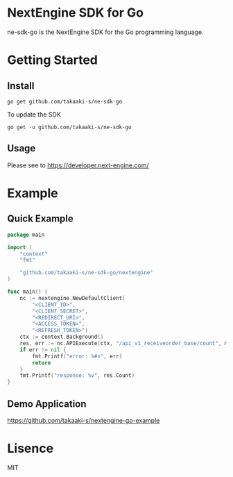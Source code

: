 # NextEngine SDK for Go

ne-sdk-go is the NextEngine SDK for the Go programming language.

# Getting Started

## Install

```shell
go get github.com/takaaki-s/ne-sdk-go
```

To update the SDK

```shell
go get -u github.com/takaaki-s/ne-sdk-go
```

## Usage

Please see to https://developer.next-engine.com/

# Example

## Quick Example

```go
package main

import (
	"context"
	"fmt"

	"github.com/takaaki-s/ne-sdk-go/nextengine"
)

func main() {
	nc := nextengine.NewDefaultClient(
		"<CLIENT_ID>",
		"<CLIENT_SECRET>",
		"<REDIRECT_URI>",
		"<ACCESS_TOKEN>",
		"<REFRESH_TOKEN>")
	ctx := context.Background()
	res, err := nc.APIExecute(ctx, "/api_v1_receiveorder_base/count", map[string]string{"receive_order_id-gte": "1"})
	if err != nil {
		fmt.Printf("error: %#v", err)
		return
	}
	fmt.Printf("response: %v", res.Count)
}

```

## Demo Application

https://github.com/takaaki-s/nextengine-go-example

# Lisence

MIT